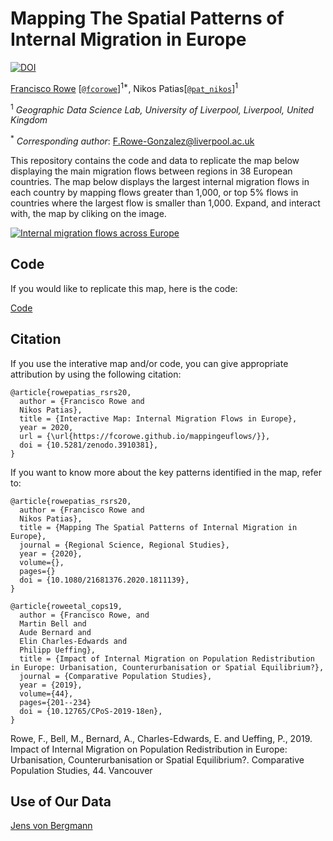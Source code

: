 # Mapping The Spatial Patterns of Internal Migration in Europe

[![DOI](https://zenodo.org/badge/273787592.svg)](https://zenodo.org/badge/latestdoi/273787592)

[Francisco Rowe](http://www.franciscorowe.com) [[`@fcorowe`](http://twitter.com/fcorowe)]<sup>1*</sup>, Nikos Patias[[`@pat_nikos`](https://twitter.com/pat_nikos)]<sup>1</sup>

<sup>1</sup> *Geographic Data Science Lab, University of Liverpool, Liverpool, United Kingdom*

<sup>*</sup> *Corresponding author*:
F.Rowe-Gonzalez@liverpool.ac.uk

This repository contains the code and data to replicate the map below displaying the main migration flows between regions in 38 European countries. The map below displays the largest internal migration flows in each country by mapping flows greater than 1,000, or top 5% flows in countries where the largest flow is smaller than 1,000. Expand, and interact with, the map by cliking on the image.

[![Internal migration flows across Europe](fig/fig1.png)](flowmap_EU.html)

## Code

If you would like to replicate this map, here is the code:

[Code](code/EU_flow_map.R)


## Citation

If you use the interative map and/or code, you can give appropriate attribution by using the following citation:

```
@article{rowepatias_rsrs20,
  author = {Francisco Rowe and
  Nikos Patias},
  title = {Interactive Map: Internal Migration Flows in Europe},
  year = 2020,
  url = {\url{https://fcorowe.github.io/mappingeuflows/}},
  doi = {10.5281/zenodo.3910381},
}
```

If you want to know more about the key patterns identified in the map, refer to:
```
@article{rowepatias_rsrs20,
  author = {Francisco Rowe and
  Nikos Patias},
  title = {Mapping The Spatial Patterns of Internal Migration in Europe},
  journal = {Regional Science, Regional Studies},
  year = {2020},
  volume={},
  pages={}
  doi = {10.1080/21681376.2020.1811139},
}

@article{roweetal_cops19,
  author = {Francisco Rowe, and
  Martin Bell and
  Aude Bernard and
  Elin Charles-Edwards and
  Philipp Ueffing},
  title = {Impact of Internal Migration on Population Redistribution in Europe: Urbanisation, Counterurbanisation or Spatial Equilibrium?},
  journal = {Comparative Population Studies},
  year = {2019},
  volume={44},
  pages={201--234}
  doi = {10.12765/CPoS-2019-18en},
}
```


Rowe, F., Bell, M., Bernard, A., Charles-Edwards, E. and Ueffing, P., 2019. Impact of Internal Migration on Population Redistribution in Europe: Urbanisation, Counterurbanisation or Spatial Equilibrium?. Comparative Population Studies, 44.
Vancouver	


## Use of Our Data

[Jens von Bergmann](https://flowmap.blue/18QSxtLs-AemUZx4fAL2L3oRAvK8sadCrecEUfOXucWM?v=49.491097,74.070027,2.19,0,0&a=1&b=1&bo=75&c=0&d=1&lt=1&lfm=ALL&col=Default&f=50)
